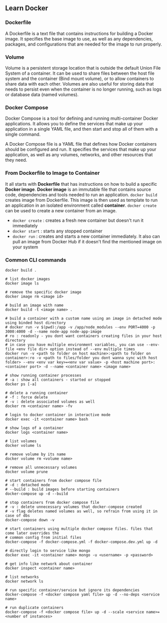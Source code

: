 ## Learn Docker

### Dockerfile

A Dockerfile is a text file that contains instructions for building a Docker image. It specifies the base image to use, as well as any dependencies, packages, and configurations that are needed for the image to run properly.

### Volume

Volume is a persistent storage location that is outside the default Union File System of a container. It can be used to share files between the host file system and the container (Bind mount volume), or to allow containers to share data with each other. Volumes are also useful for storing data that needs to persist even when the container is no longer running, such as logs or database data (named volumes).

### Docker Compose

Docker Compose is a tool for defining and running multi-container Docker applications. It allows you to define the services that make up your application in a single YAML file, and then start and stop all of them with a single command.

A Docker Compose file is a YAML file that defines how Docker containers should be configured and run. It specifies the services that make up your application, as well as any volumes, networks, and other resources that they need.

### From Dockerfile to Image to Container

It all starts with **Dockerfile** that has instructions on how to build a specific **Docker image**. **Docker image** is an immutable file that contains source code, dependencies and tools needed to run an application. `docker build` creates image from Dockerfile. This image is then used as template to run an application in an isolated environment called **container**. `docker create` can be used to create a new container from an image.

- `docker create` : creates a fresh new container but doesn't run it immediately
- `docker start` : starts any stopped container
- `docker run` : creates and starts a new container immediately. It also can pull an image from Docker Hub if it doesn't find the mentioned image on your system

### Common CLI commands

```shell
docker build .

# list docker images
docker image ls

# remove the specific docker image
docker image rm <image id>

# build an image with name
docker build -t <image name> .

# build a container with a custom name using an image in detached mode using binded host directory
# docker run -v $(pwd):/app -v /app/node_modules --env PORT=4000 -p 3000:4000 -d --name node-app node-app-image
# ro : readonly - you dont want containers creating files in your host directory
# in case you have multiple environment variables, you can use --env-file <env file dir> option instead of --env multiple times
docker run -v <path to folder on host machine>:<path to folder on container>:ro -v <path to files/folder you dont wanna sync with host folder> --env <env var key>=<env var value> -p <host machine port>:<container port> -d --name <container name> <image name>

# show running container processes
# -a : show all containers - started or stopped
docker ps [-a]

# delete a running container
# -f : force delete
# -v : delete associated volumes as well
docker rm <container name> -fv

# login to docker container in interactive mode
docker exec -it <container name> bash

# show logs of a container
docker logs <container name>

# list volumes
docker volume ls

# remove volume by its name
docker volume rm <volume name>

# remove all unnecessary volumes
docker volume prune

# start containers from docker compose file
# -d : detached mode
# --build : build images before starting containers
docker-compose up -d --build

# stop containers from docker compose file
# -v : delete unnecessary volumes that docker-compose created
# -v flag deletes named volumes as well, so refrain from using it in case of dbs
docker-compose down -v

# start containers using multiple docker compose files. files that come later overrides the
# common config from initial files
docker-compose -f docker-compose.yml -f docker-compose.dev.yml up -d

# directly login to service like mongo
docker exec -it <container name> mongo -u <username> -p <password>

# get info like network about container
docker inspect <container name>

# list networks
docker network ls

# run specific container/service but ignore its dependencies
docker-compose -f <docker compose yaml file> up -d --no-deps <service name>

# run duplicate containers
docker-compose -f <docker compose file> up -d --scale <service name>=<number of instances>
```

